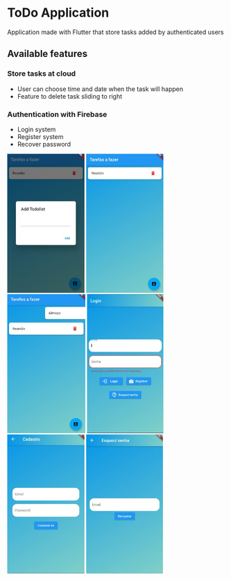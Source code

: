 # ToDo Application

Application made with Flutter that store tasks added by authenticated users

## Available features

###  Store tasks at cloud
-  User can choose time and date when the task will happen
-  Feature to delete task sliding to right

###  Authentication with Firebase

-   Login system
-   Register system
-   Recover password

<img src="https://github.com/GuOlival/ToDo-App/blob/main/scr/16cf973e-60eb-4353-9fdd-efa62435e72b.jpeg"> <img src="https://github.com/GuOlival/ToDo-App/blob/main/scr/c149b937-2644-49eb-85ea-3fb2b54aa56f.jpeg"> <img src="https://github.com/GuOlival/ToDo-App/blob/main/scr/f0ce5a49-14df-4fa7-94f2-53358ddee8fe.jpeg"> <img src="https://github.com/GuOlival/ToDo-App/blob/main/scr/c32375cb-0fa6-48e8-b292-582160d1db22.jpeg"> <img src="https://github.com/GuOlival/ToDo-App/blob/main/scr/7a022a4f-cd6f-4e5c-98e3-07f13e54bc2f.jpeg"> <img src="https://github.com/GuOlival/ToDo-App/blob/main/scr/23bf67cf-ed7a-4e25-a2f4-16ccd849561e.jpeg">
